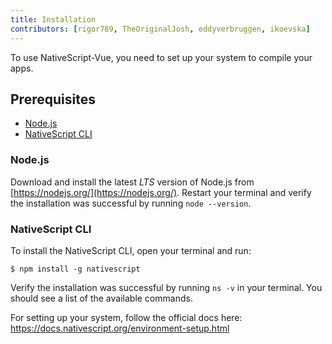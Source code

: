```yaml
---
title: Installation
contributors: [rigor789, TheOriginalJosh, eddyverbruggen, ikoevska]
---
```


To use NativeScript-Vue, you need to set up your system to compile your apps.

## Prerequisites

- [Node.js](#nodejs)
- [NativeScript CLI](#nativescript-cli)

### Node.js

Download and install the latest _LTS_ version of Node.js from [https://nodejs.org/](https://nodejs.org/). Restart your terminal and verify the installation was successful by running `node --version`.

### NativeScript CLI

To install the NativeScript CLI, open your terminal and run:

```shell
$ npm install -g nativescript
```

Verify the installation was successful by running `ns -v` in your terminal. You should see a list of the available commands.

For setting up your system, follow the official docs here: https://docs.nativescript.org/environment-setup.html
